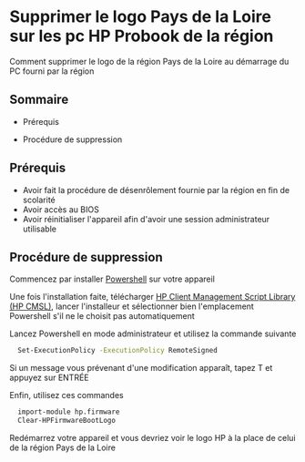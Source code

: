 # Supprimer le logo Pays de la Loire sur les pc HP Probook de la région

Comment supprimer le logo de la région Pays de la Loire au démarrage du PC fourni par la région


## Sommaire

- Prérequis

- Procédure de suppression
## Prérequis

- Avoir fait la procédure de désenrôlement fournie par la région en fin de scolarité
- Avoir accès au BIOS
- Avoir réinitialiser l'appareil afin d'avoir une session administrateur utilisable
## Procédure de suppression

Commencez par installer [Powershell](https://learn.microsoft.com/en-us/powershell/scripting/install/installing-powershell-on-windows?view=powershell-7.4) sur votre appareil

Une fois l'installation faite, télécharger [HP Client Management Script Library (HP CMSL)](https://hpia.hpcloud.hp.com/downloads/cmsl/hp-cmsl-1.7.1.exe), lancer l'installeur et sélectionner bien l'emplacement Powershell s'il ne le choisit pas automatiquement

Lancez Powershell en mode administrateur et utilisez la commande suivante

```bash
  Set-ExecutionPolicy -ExecutionPolicy RemoteSigned
```
Si un message vous prévenant d'une modification apparaît, tapez T et appuyez sur ENTRÉE

Enfin, utilisez ces commandes
```bash
  import-module hp.firmware
  Clear-HPFirmwareBootLogo
```
Redémarrez votre appareil et vous devriez voir le logo HP à la place de celui de la région Pays de la Loire
